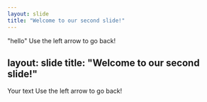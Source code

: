 ```yaml
---
layout: slide
title: "Welcome to our second slide!"
---
```

"hello"
Use the left arrow to go back!

layout: slide
title: "Welcome to our second slide!"
---
Your text
Use the left arrow to go back!
